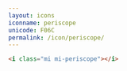 ```yaml
---
layout: icons
iconname: periscope
unicode: F06C
permalink: /icon/periscope/
---
```


``` html
<i class="mi mi-periscope"></i>
```
